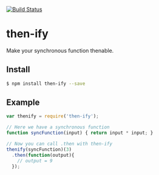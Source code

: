[![Build Status](https://travis-ci.org/ajhsu/then-ify.svg?branch=master)](https://travis-ci.org/ajhsu/then-ify)

# then-ify
Make your synchronous function thenable.

## Install
```bash
$ npm install then-ify --save
```

## Example

```javascript
var thenify = require('then-ify');

// Here we have a synchronous function
function syncFunction(input) { return input * input; }

// Now you can call .then with then-ify
thenify(syncFunction)(3)
  .then(function(output){
    // output = 9
  });
```